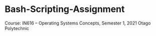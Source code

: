 # Bash-Scripting-Assignment
Course: IN616 – Operating Systems Concepts, Semester 1, 2021 Otago Polytechnic
